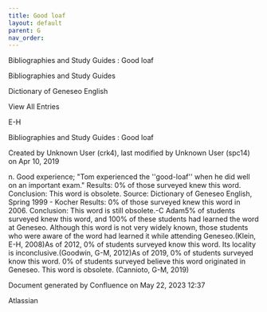 ```yaml
---
title: Good loaf
layout: default
parent: G
nav_order:
---
```


Bibliographies and Study Guides : Good loaf

Bibliographies and Study Guides

Dictionary of Geneseo English

View All Entries

E-H

Bibliographies and Study Guides : Good loaf

Created by  Unknown User (crk4), last modified by  Unknown User (spc14) on Apr 10, 2019

n. Good experience; &quot;Tom experienced the ''good-loaf'' when he did well on an important exam.&quot; Results: 0% of those surveyed knew this word. Conclusion: This word is obsolete. Source: Dictionary of Geneseo English, Spring 1999 - Kocher Results: 0% of those surveyed knew this word in 2006. Conclusion: This word is still obsolete.-C Adam5% of students surveyed knew this word, and 100% of these students had learned the word at Geneseo. Although this word is not very widely known, those students who were aware of the word had learned it while attending Geneseo.(Klein, E-H, 2008)As of 2012, 0% of students surveyed know this word. Its locality is inconclusive.(Goodwin, G-M, 2012)As of 2019, 0% of students surveyed know this word. 0% of students surveyed believe this word originated in Geneseo. This word is obsolete. (Cannioto, G-M, 2019) 

Document generated by Confluence on May 22, 2023 12:37

Atlassian
